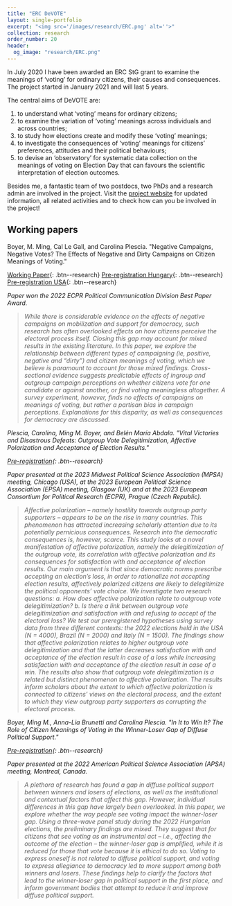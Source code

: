 ```yaml
---
title: "ERC DeVOTE"
layout: single-portfolio
excerpt: "<img src='/images/research/ERC.png' alt=''>"
collection: research
order_number: 20
header: 
  og_image: "research/ERC.png"
---
```


In July 2020 I have been awarded an ERC StG grant to examine the meanings of ‘voting’ for ordinary citizens, their causes and consequences. The project started in January 2021 and will last 5 years.

The central aims of DeVOTE are:

1. to understand what ‘voting’ means for ordinary citizens;
2. to examine the variation of ‘voting’ meanings across individuals and across countries;
3. to study how elections create and modify these ‘voting’ meanings;
4. to investigate the consequences of ‘voting’ meanings for citizens’ preferences, attitudes and their political behaviours;
5. to devise an ‘observatory’ for systematic data collection on the meanings of voting on Election Day that can favours the scientific interpretation of election outcomes.

Besides me, a fantastic team of two postdocs, two PhDs and a research admin are involved in the project.
Visit the [project website](https://www.votemeanings.eu) for updated information, all related activities 
and to check how can you be involved in the project! 

## Working papers

Boyer, M. Ming, Cal Le Gall, and Carolina Plescia. &quot;Negative Campaigns, Negative Votes? The Effects of Negative and Dirty Campaigns on Citizen Meanings of Voting.&quot;

[Working Paper](https://staatswissenschaft.univie.ac.at/fileadmin/user_upload/i_staatswissenschaft/Boyer_Negative_Campaigns_Negative_Votes_ECPR.pdf){: .btn--research} [Pre-registration Hungary](https://osf.io/54ry8/?view_only=b005c23986064cba8f8fcdef52bcc03b){: .btn--research} [Pre-registration USA](https://osf.io/xmn8w/?view_only=5b804c66875f458887b843598863ac63){: .btn--research}

<i>Paper won the 2022 ECPR Political Communication Division Best Paper Award.<i>

>While there is considerable evidence on the effects of negative campaigns on mobilization and support for democracy, such research has often overlooked effects on how citizens perceive the electoral process itself. Closing this gap may account for mixed results in the existing literature. In this paper, we explore the relationship between different types of campaigning (ie, positive, negative and “dirty”) and citizen meanings of voting, which we believe is paramount to account for those mixed findings. Cross-sectional evidence suggests predictable effects of ingroup and outgroup campaign perceptions on whether citizens vote for one candidate or against another, or find voting meaningless altogether. A survey experiment, however, finds no effects of campaigns on meanings of voting, but rather a partisan bias in campaign perceptions. Explanations for this disparity, as well as consequences for democracy are discussed.


Plescia, Carolina, Ming M. Boyer, and Belén María Abdala. &quot;Vital Victories and Disastrous Defeats: Outgroup Vote Delegitimization, Affective Polarization and Acceptance of Election Results.&quot;

[Pre-registration](https://osf.io/puac8/){: .btn--research} 

<i>Paper presented at the 2023 Midwest Political Science Association (MPSA) meeting, Chicago (USA), at the 2023 European Political Science Association (EPSA) meeting, Glasgow (UK) and at the 2023 European Consortium for Political Research (ECPR), Prague (Czech Republic).<i>

>Affective polarization – namely hostility towards outgroup party supporters – appears to be on the rise in many countries. This phenomenon has attracted increasing scholarly attention due to its potentially pernicious consequences. Research into the democratic consequences is, however, scarce. This study looks at a novel manifestation of affective polarization, namely the delegitimization of the outgroup vote, its correlation with affective polarization and its consequences for satisfaction with and acceptance of election results. Our main argument is that since democratic norms prescribe accepting an election’s loss, in order to rationalize not accepting election results, affectively polarized citizens are likely to delegitimize the political opponents’ vote choice. We investigate two research questions: a. How does affective polarization relate to outgroup vote delegitimization? b. Is there a link between outgroup vote delegitimization and satisfaction with and refusing to accept of the electoral loss? We test our preregistered hypotheses using survey data from three different contexts: the 2022 elections held in the USA (N = 4000), Brazil (N = 2000) and Italy (N = 1500). The findings show that affective polarization relates to higher outgroup vote delegitimization and that the latter decreases satisfaction with and acceptance of the election result in case of a loss while increasing satisfaction with and acceptance of the election result in case of a win. The results also show that outgroup vote delegitimization is a related but distinct phenomenon to affective polarization. The results inform scholars about the extent to which affective polarization is connected to citizens’ views on the electoral process, and the extent to which they view outgroup party supporters as corrupting the electoral process.
 
Boyer, Ming M., Anna-Lia Brunetti and Carolina Plescia. &quot;In It to Win It? The Role of Citizen Meanings of Voting in the Winner-Loser Gap of Diffuse Political Support.&quot;

[Pre-registration](www.doi.org/10.17605/OSF.IO/8SWJB){: .btn--research}

<i>Paper presented at the 2022 American Political Science Association (APSA) meeting, Montreal, Canada.<i>

>A plethora of research has found a gap in diffuse political support between winners and losers of elections, as well as the institutional and contextual factors that affect this gap. However, individual differences in this gap have largely been overlooked. In this paper, we explore whether the way people see voting impact the winner-loser gap. Using a three-wave panel study during the 2022 Hungarian elections, the preliminary findings are mixed. They suggest that for citizens that see voting as an instrumental act – i.e., affecting the outcome of the election – the winner-loser gap is amplified, while it is reduced for those that vote because it is ethical to do so. Voting to express oneself is not related to diffuse political support, and voting to express allegiance to democracy led to more support among both winners and losers. These findings help to clarify the factors that lead to the winner-loser gap in political support in the first place, and inform government bodies that attempt to reduce it and improve diffuse political support.